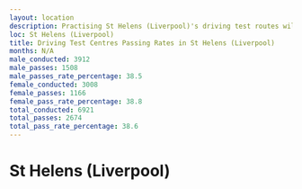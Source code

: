 ```yaml
---
layout: location
description: Practising St Helens (Liverpool)'s driving test routes will help you become more confident in your gear-changing abilities.
loc: St Helens (Liverpool)
title: Driving Test Centres Passing Rates in St Helens (Liverpool)
months: N/A
male_conducted: 3912
male_passes: 1508
male_passes_rate_percentage: 38.5
female_conducted: 3008
female_passes: 1166
female_pass_rate_percentage: 38.8
total_conducted: 6921
total_passes: 2674
total_pass_rate_percentage: 38.6
---
```


# St Helens (Liverpool)
